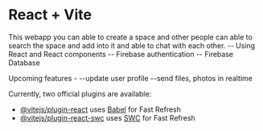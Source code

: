 # React + Vite


This webapp you can able to create a space and other people can able to search the space and add into it and able to chat with each other.
-- Using React and React components
-- Firebase authentication
-- Firebase Database 

Upcoming features -
--update user profile
--send files, photos in realtime





Currently, two official plugins are available:

- [@vitejs/plugin-react](https://github.com/vitejs/vite-plugin-react/blob/main/packages/plugin-react/README.md) uses [Babel](https://babeljs.io/) for Fast Refresh
- [@vitejs/plugin-react-swc](https://github.com/vitejs/vite-plugin-react-swc) uses [SWC](https://swc.rs/) for Fast Refresh
